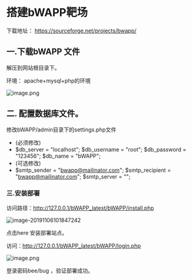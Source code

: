 # 搭建bWAPP靶场

下载地址： https://sourceforge.net/projects/bwapp/ 

## 一.下载bWAPP 文件

解压到网站根目录下。

环境： apache+mysql+php的环境 

![image.png](http://ww1.sinaimg.cn/large/007bHQE8ly1g8o3ojwjupj30mn0acjuf.jpg)

## 二. 配置数据库文件。

修改bWAPP/admin目录下的settings.php文件

- (必须修改)
- $db_server = "localhost";
  $db_username = "root";
  $db_password = "123456";
  $db_name = "bWAPP"; 
- (可选修改)
-  $smtp_sender = "bwapp@mailinator.com";
  $smtp_recipient = "bwapp@mailinator.com";
  $smtp_server = ""; 

### 三.安装部署

访问路径：http://127.0.0.1/bWAPP_latest/bWAPP/install.php

![image-20191106101847242](C:\Users\dell\AppData\Roaming\Typora\typora-user-images\image-20191106101847242.png)

点击here 安装部署站点。

访问：http://127.0.0.1/bWAPP_latest/bWAPP/login.php

![image.png](http://ww1.sinaimg.cn/large/007bHQE8ly1g8o3urrtljj30pw0i4qau.jpg)

登录密码bee/bug ，验证部署成功。